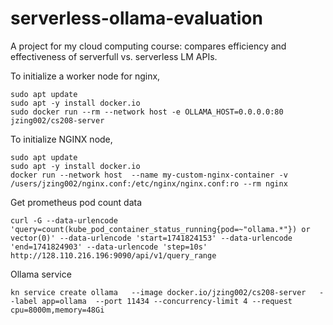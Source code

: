 # serverless-ollama-evaluation
A project for my cloud computing course: compares efficiency and effectiveness of serverfull vs. serverless LM APIs.


To initialize a worker node for nginx,
```
sudo apt update
sudo apt -y install docker.io
sudo docker run --rm --network host -e OLLAMA_HOST=0.0.0.0:80 jzing002/cs208-server
```

To initialize NGINX node,
```
sudo apt update
sudo apt -y install docker.io
docker run --network host  --name my-custom-nginx-container -v /users/jzing002/nginx.conf:/etc/nginx/nginx.conf:ro --rm nginx
```


Get prometheus pod count data
```
curl -G --data-urlencode 'query=count(kube_pod_container_status_running{pod=~"ollama.*"}) or vector(0)' --data-urlencode 'start=1741824153' --data-urlencode 'end=1741824903' --data-urlencode 'step=10s' http://128.110.216.196:9090/api/v1/query_range
```

Ollama service
```
kn service create ollama   --image docker.io/jzing002/cs208-server   --label app=ollama  --port 11434 --concurrency-limit 4 --request cpu=8000m,memory=48Gi
```